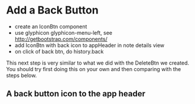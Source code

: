 # Add a Back Button

- create an IconBtn component
- use glyphicon glyphicon-menu-left, see http://getbootstrap.com/components/
- add IconBtn with back icon to appHeader in note details view
- on click of back btn, do history.back


This next step is very similar to what we did with the DeleteBtn we created. You should try first doing this on your own and then comparing with the steps below.

## A back button icon to the app header
